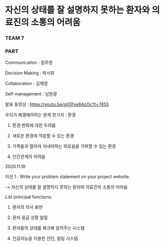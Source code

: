 # 자신의 상태를 잘 설명하지 못하는 환자와 의료진의 소통의 어려움

### TEAM 7

### PART 

Communication : 정주영

Decision Making : 박서휘

Collaboration : 김채영

Self-management : 남원광 

발표 동영상 : https://youtu.be/gG5fve6AzOc?t=7455

우리가 해결해야하는 문제 한가지 : 환경 

1) 환경 변화에 대한 두려움

2) 새로운 환경에 적응할 수 있는 환경

3) 가족들과 떨어져 지내야하는 외로움을 극복할 수 있는 환경

4) 인간관계의 어려움

2020.11.19

미션 1 : Write your problem statement on your project website.

-> 자신의 상태를 잘 설명하지 못하는 환자와 의료진의 소통의 어려움

List principal functions.

1) 환자의 의사 표현

2) 환자 응급 상황 알림
 
3) 환자들의 상태를 체크해 알려주는 시스템

4) 인공지능을 이용한 진단, 알림 시스템



